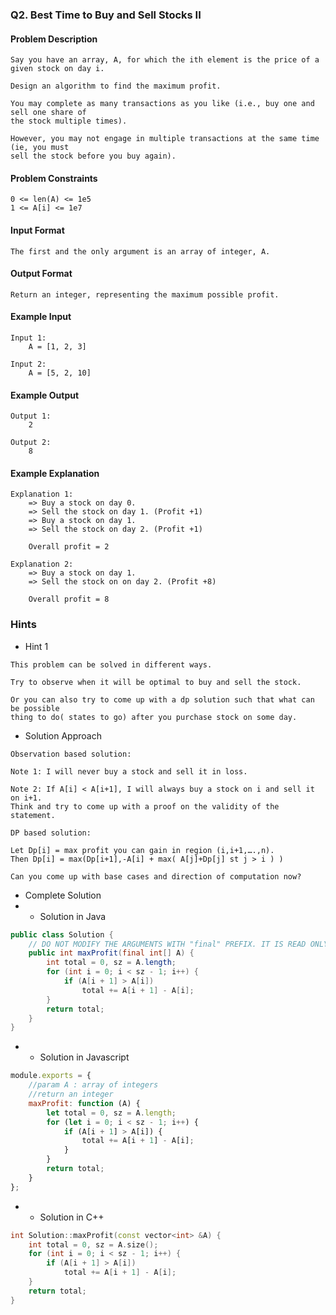 ### Q2. Best Time to Buy and Sell Stocks II
#### Problem Description
```text
Say you have an array, A, for which the ith element is the price of a given stock on day i.

Design an algorithm to find the maximum profit.

You may complete as many transactions as you like (i.e., buy one and sell one share of 
the stock multiple times).

However, you may not engage in multiple transactions at the same time (ie, you must 
sell the stock before you buy again).
```
#### Problem Constraints
```text
0 <= len(A) <= 1e5
1 <= A[i] <= 1e7
```
#### Input Format
```text
The first and the only argument is an array of integer, A.
```
#### Output Format
```text
Return an integer, representing the maximum possible profit.
```
#### Example Input
```text
Input 1:
    A = [1, 2, 3]
    
Input 2:
    A = [5, 2, 10]
```
#### Example Output
```text
Output 1:
    2
    
Output 2:
    8
```
#### Example Explanation
```text
Explanation 1:
    => Buy a stock on day 0.
    => Sell the stock on day 1. (Profit +1)
    => Buy a stock on day 1.
    => Sell the stock on day 2. (Profit +1)

    Overall profit = 2
    
Explanation 2:
    => Buy a stock on day 1.
    => Sell the stock on on day 2. (Profit +8)

    Overall profit = 8
```
### Hints
* Hint 1
```text
This problem can be solved in different ways.

Try to observe when it will be optimal to buy and sell the stock.

Or you can also try to come up with a dp solution such that what can be possible 
thing to do( states to go) after you purchase stock on some day.
```
* Solution Approach
```text
Observation based solution:

Note 1: I will never buy a stock and sell it in loss.

Note 2: If A[i] < A[i+1], I will always buy a stock on i and sell it on i+1.
Think and try to come up with a proof on the validity of the statement.

DP based solution:

Let Dp[i] = max profit you can gain in region (i,i+1,….,n).
Then Dp[i] = max(Dp[i+1],-A[i] + max( A[j]+Dp[j] st j > i ) )

Can you come up with base cases and direction of computation now?
```
* Complete Solution
* * Solution in Java
```java
public class Solution {
    // DO NOT MODIFY THE ARGUMENTS WITH "final" PREFIX. IT IS READ ONLY
    public int maxProfit(final int[] A) {
        int total = 0, sz = A.length;
        for (int i = 0; i < sz - 1; i++) {
            if (A[i + 1] > A[i]) 
                total += A[i + 1] - A[i];
        }
        return total;
    }
}
```
* * Solution in Javascript
```javascript
module.exports = {
    //param A : array of integers
    //return an integer
    maxProfit: function (A) {
        let total = 0, sz = A.length;
        for (let i = 0; i < sz - 1; i++) {
            if (A[i + 1] > A[i]) {
                total += A[i + 1] - A[i];
            }
        }
        return total;
    }
};
```
* * Solution in C++
```cpp
int Solution::maxProfit(const vector<int> &A) {
    int total = 0, sz = A.size();
    for (int i = 0; i < sz - 1; i++) {
        if (A[i + 1] > A[i]) 
            total += A[i + 1] - A[i];
    }
    return total;
}
```

